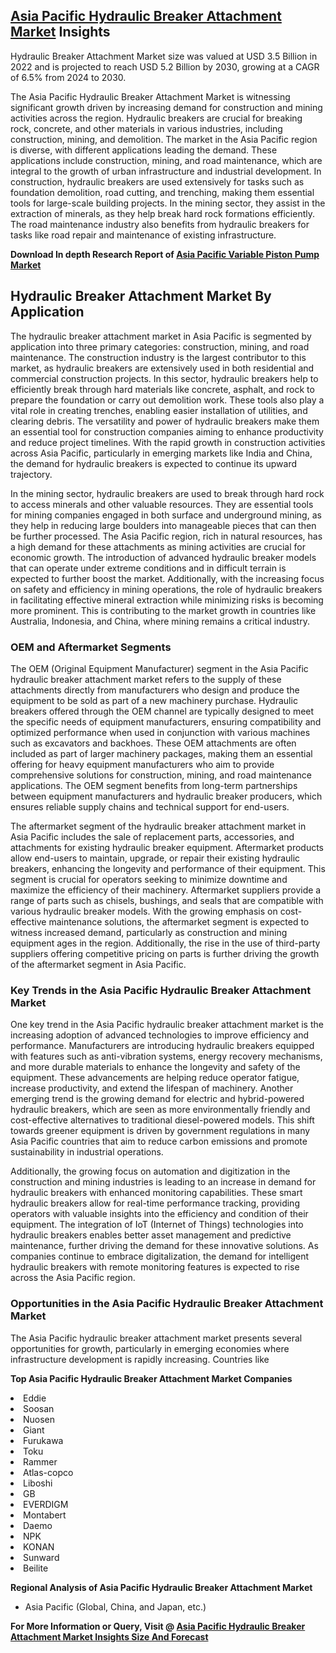 <h2><a href="https://www.verifiedmarketreports.com/download-sample/?rid=497708&amp;utm_source=Github-Feb&amp;utm_medium=225" target="_blank">Asia Pacific Hydraulic Breaker Attachment Market</a> Insights</h2><p>Hydraulic Breaker Attachment Market size was valued at USD 3.5 Billion in 2022 and is projected to reach USD 5.2 Billion by 2030, growing at a CAGR of 6.5% from 2024 to 2030.</p><p><p>The Asia Pacific Hydraulic Breaker Attachment Market is witnessing significant growth driven by increasing demand for construction and mining activities across the region. Hydraulic breakers are crucial for breaking rock, concrete, and other materials in various industries, including construction, mining, and demolition. The market in the Asia Pacific region is diverse, with different applications leading the demand. These applications include construction, mining, and road maintenance, which are integral to the growth of urban infrastructure and industrial development. In construction, hydraulic breakers are used extensively for tasks such as foundation demolition, road cutting, and trenching, making them essential tools for large-scale building projects. In the mining sector, they assist in the extraction of minerals, as they help break hard rock formations efficiently. The road maintenance industry also benefits from hydraulic breakers for tasks like road repair and maintenance of existing infrastructure. <p><strong>Download In depth Research Report of <a href="https://www.verifiedmarketreports.com/download-sample/?rid=236118&amp;utm_source=Pulse-Dec&amp;utm_medium=225" target="_blank">Asia Pacific Variable Piston Pump Market</a></strong></p></p> <h2>Hydraulic Breaker Attachment Market By Application</h2> <p>The hydraulic breaker attachment market in Asia Pacific is segmented by application into three primary categories: construction, mining, and road maintenance. The construction industry is the largest contributor to this market, as hydraulic breakers are extensively used in both residential and commercial construction projects. In this sector, hydraulic breakers help to efficiently break through hard materials like concrete, asphalt, and rock to prepare the foundation or carry out demolition work. These tools also play a vital role in creating trenches, enabling easier installation of utilities, and clearing debris. The versatility and power of hydraulic breakers make them an essential tool for construction companies aiming to enhance productivity and reduce project timelines. With the rapid growth in construction activities across Asia Pacific, particularly in emerging markets like India and China, the demand for hydraulic breakers is expected to continue its upward trajectory. <p>In the mining sector, hydraulic breakers are used to break through hard rock to access minerals and other valuable resources. They are essential tools for mining companies engaged in both surface and underground mining, as they help in reducing large boulders into manageable pieces that can then be further processed. The Asia Pacific region, rich in natural resources, has a high demand for these attachments as mining activities are crucial for economic growth. The introduction of advanced hydraulic breaker models that can operate under extreme conditions and in difficult terrain is expected to further boost the market. Additionally, with the increasing focus on safety and efficiency in mining operations, the role of hydraulic breakers in facilitating effective mineral extraction while minimizing risks is becoming more prominent. This is contributing to the market growth in countries like Australia, Indonesia, and China, where mining remains a critical industry. <h3>OEM and Aftermarket Segments</h3> <p>The OEM (Original Equipment Manufacturer) segment in the Asia Pacific hydraulic breaker attachment market refers to the supply of these attachments directly from manufacturers who design and produce the equipment to be sold as part of a new machinery purchase. Hydraulic breakers offered through the OEM channel are typically designed to meet the specific needs of equipment manufacturers, ensuring compatibility and optimized performance when used in conjunction with various machines such as excavators and backhoes. These OEM attachments are often included as part of larger machinery packages, making them an essential offering for heavy equipment manufacturers who aim to provide comprehensive solutions for construction, mining, and road maintenance applications. The OEM segment benefits from long-term partnerships between equipment manufacturers and hydraulic breaker producers, which ensures reliable supply chains and technical support for end-users. <p>The aftermarket segment of the hydraulic breaker attachment market in Asia Pacific includes the sale of replacement parts, accessories, and attachments for existing hydraulic breaker equipment. Aftermarket products allow end-users to maintain, upgrade, or repair their existing hydraulic breakers, enhancing the longevity and performance of their equipment. This segment is crucial for operators seeking to minimize downtime and maximize the efficiency of their machinery. Aftermarket suppliers provide a range of parts such as chisels, bushings, and seals that are compatible with various hydraulic breaker models. With the growing emphasis on cost-effective maintenance solutions, the aftermarket segment is expected to witness increased demand, particularly as construction and mining equipment ages in the region. Additionally, the rise in the use of third-party suppliers offering competitive pricing on parts is further driving the growth of the aftermarket segment in Asia Pacific. <h3>Key Trends in the Asia Pacific Hydraulic Breaker Attachment Market</h3> <p>One key trend in the Asia Pacific hydraulic breaker attachment market is the increasing adoption of advanced technologies to improve efficiency and performance. Manufacturers are introducing hydraulic breakers equipped with features such as anti-vibration systems, energy recovery mechanisms, and more durable materials to enhance the longevity and safety of the equipment. These advancements are helping reduce operator fatigue, increase productivity, and extend the lifespan of machinery. Another emerging trend is the growing demand for electric and hybrid-powered hydraulic breakers, which are seen as more environmentally friendly and cost-effective alternatives to traditional diesel-powered models. This shift towards greener equipment is driven by government regulations in many Asia Pacific countries that aim to reduce carbon emissions and promote sustainability in industrial operations. <p>Additionally, the growing focus on automation and digitization in the construction and mining industries is leading to an increase in demand for hydraulic breakers with enhanced monitoring capabilities. These smart hydraulic breakers allow for real-time performance tracking, providing operators with valuable insights into the efficiency and condition of their equipment. The integration of IoT (Internet of Things) technologies into hydraulic breakers enables better asset management and predictive maintenance, further driving the demand for these innovative solutions. As companies continue to embrace digitalization, the demand for intelligent hydraulic breakers with remote monitoring features is expected to rise across the Asia Pacific region. <h3>Opportunities in the Asia Pacific Hydraulic Breaker Attachment Market</h3> <p>The Asia Pacific hydraulic breaker attachment market presents several opportunities for growth, particularly in emerging economies where infrastructure development is rapidly increasing. Countries like</p><p><strong>Top Asia Pacific Hydraulic Breaker Attachment Market Companies</strong></p><div data-test-id=""><p><li>Eddie</li><li> Soosan</li><li> Nuosen</li><li> Giant</li><li> Furukawa</li><li> Toku</li><li> Rammer</li><li> Atlas-copco</li><li> Liboshi</li><li> GB</li><li> EVERDIGM</li><li> Montabert</li><li> Daemo</li><li> NPK</li><li> KONAN</li><li> Sunward</li><li> Beilite</li></p><div><strong>Regional Analysis of&nbsp;Asia Pacific Hydraulic Breaker Attachment Market</strong></div><ul><li dir="ltr"><p dir="ltr">Asia Pacific (Global, China, and Japan, etc.)</p></li></ul><p><strong>For More Information or Query, Visit @&nbsp;</strong><strong><a href="https://www.verifiedmarketreports.com/product/hydraulic-breaker-attachment-market/?utm_source=Github-Feb&amp;utm_medium=225" target="_blank">Asia Pacific Hydraulic Breaker Attachment Market Insights Size And Forecast</a></strong></p></div><h2>&nbsp;</h2><div data-test-id="">&nbsp;</div>
